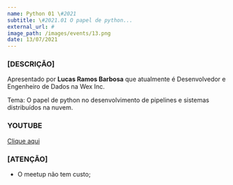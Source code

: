 ```yaml
---
name: Python 01 \#2021
subtitle: \#2021.01 O papel de python...
external_url: #
image_path: /images/events/13.png
date: 13/07/2021
---
```

### **[DESCRIÇÃO]**

Apresentado por **Lucas Ramos Barbosa** que atualmente é  Desenvolvedor e Engenheiro de Dados na Wex Inc.

Tema: O papel de python no desenvolvimento de pipelines e sistemas distribuídos na nuvem.

### **YOUTUBE**

[Clique aqui](https://www.youtube.com/watch?v=jSmZFV4nnZw)

### **[ATENÇÃO]**
- O meetup não tem custo;